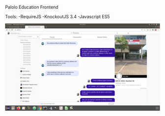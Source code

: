 Palolo Education Frontend

Tools:
-RequireJS
-KnockoutJS 3.4
-Javascript ES5


![](screens/forum.png)
